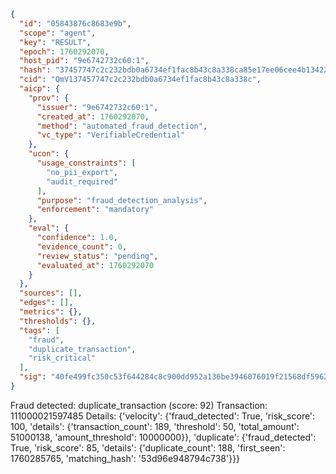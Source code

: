 ```json
{
  "id": "05843876c8683e9b",
  "scope": "agent",
  "key": "RESULT",
  "epoch": 1760292070,
  "host_pid": "9e6742732c60:1",
  "hash": "37457747c2c232bdb0a6734ef1fac8b43c8a338ca85e17ee06cee4b134223f68",
  "cid": "QmV137457747c2c232bdb0a6734ef1fac8b43c8a338c",
  "aicp": {
    "prov": {
      "issuer": "9e6742732c60:1",
      "created_at": 1760292070,
      "method": "automated_fraud_detection",
      "vc_type": "VerifiableCredential"
    },
    "ucon": {
      "usage_constraints": [
        "no_pii_export",
        "audit_required"
      ],
      "purpose": "fraud_detection_analysis",
      "enforcement": "mandatory"
    },
    "eval": {
      "confidence": 1.0,
      "evidence_count": 0,
      "review_status": "pending",
      "evaluated_at": 1760292070
    }
  },
  "sources": [],
  "edges": [],
  "metrics": {},
  "thresholds": {},
  "tags": [
    "fraud",
    "duplicate_transaction",
    "risk_critical"
  ],
  "sig": "40fe499fc350c53f644284c8c900dd952a136be3946076019f21568df5962e32"
}
```

Fraud detected: duplicate_transaction (score: 92)
Transaction: 111000021597485
Details: {'velocity': {'fraud_detected': True, 'risk_score': 100, 'details': {'transaction_count': 189, 'threshold': 50, 'total_amount': 51000138, 'amount_threshold': 10000000}}, 'duplicate': {'fraud_detected': True, 'risk_score': 85, 'details': {'duplicate_count': 188, 'first_seen': 1760285765, 'matching_hash': '53d96e948794c738'}}}